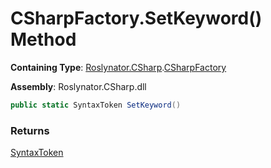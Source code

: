 # CSharpFactory\.SetKeyword\(\) Method

**Containing Type**: [Roslynator.CSharp](../../README.md)\.[CSharpFactory](../README.md)

**Assembly**: Roslynator\.CSharp\.dll

```csharp
public static SyntaxToken SetKeyword()
```

### Returns

[SyntaxToken](https://docs.microsoft.com/en-us/dotnet/api/microsoft.codeanalysis.syntaxtoken)

